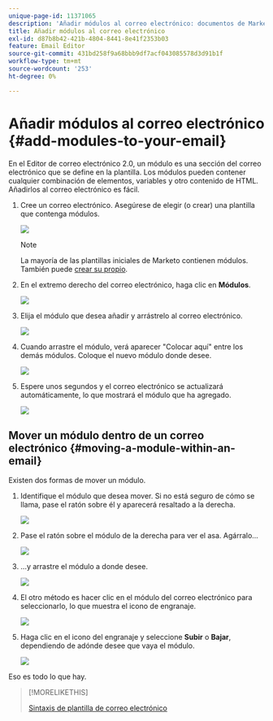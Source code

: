 ```yaml
---
unique-page-id: 11371065
description: 'Añadir módulos al correo electrónico: documentos de Marketo, documentación del producto'
title: Añadir módulos al correo electrónico
exl-id: d87b8b42-421b-4804-8441-8e41f2353b03
feature: Email Editor
source-git-commit: 431bd258f9a68bbb9df7acf043085578d3d91b1f
workflow-type: tm+mt
source-wordcount: '253'
ht-degree: 0%

---
```


# Añadir módulos al correo electrónico {#add-modules-to-your-email}

En el Editor de correo electrónico 2.0, un módulo es una sección del correo electrónico que se define en la plantilla. Los módulos pueden contener cualquier combinación de elementos, variables y otro contenido de HTML. Añadirlos al correo electrónico es fácil.

1. Cree un correo electrónico. Asegúrese de elegir (o crear) una plantilla que contenga módulos.

   ![](assets/one-1.png)

   >[!NOTE]
   >
   >La mayoría de las plantillas iniciales de Marketo contienen módulos. También puede [crear su propio](/help/marketo/product-docs/email-marketing/general/email-editor-2/email-template-syntax.md#modules).

1. En el extremo derecho del correo electrónico, haga clic en **Módulos**.

   ![](assets/two-3.png)

1. Elija el módulo que desea añadir y arrástrelo al correo electrónico.

   ![](assets/three-3.png)

1. Cuando arrastre el módulo, verá aparecer &quot;Colocar aquí&quot; entre los demás módulos. Coloque el nuevo módulo donde desee.

   ![](assets/four-2.png)

1. Espere unos segundos y el correo electrónico se actualizará automáticamente, lo que mostrará el módulo que ha agregado.

   ![](assets/five-3.png)

## Mover un módulo dentro de un correo electrónico {#moving-a-module-within-an-email}

Existen dos formas de mover un módulo.

1. Identifique el módulo que desea mover. Si no está seguro de cómo se llama, pase el ratón sobre él y aparecerá resaltado a la derecha.

   ![](assets/six-2.png)

1. Pase el ratón sobre el módulo de la derecha para ver el asa. Agárralo...

   ![](assets/seven-2.png)

1. ...y arrastre el módulo a donde desee.

   ![](assets/eight-2.png)

1. El otro método es hacer clic en el módulo del correo electrónico para seleccionarlo, lo que muestra el icono de engranaje.

   ![](assets/nine-2.png)

1. Haga clic en el icono del engranaje y seleccione **Subir** o **Bajar**, dependiendo de adónde desee que vaya el módulo.

   ![](assets/ten-2.png)

Eso es todo lo que hay.

>[!MORELIKETHIS]
>
>[Sintaxis de plantilla de correo electrónico](/help/marketo/product-docs/email-marketing/general/email-editor-2/email-template-syntax.md)
